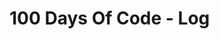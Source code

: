 # 100 Days Of Code - Log
<!--
### Day 0: February 30, 2016 (Example 1)
##### (delete me or comment me out)
-
**Today's Progress**: Fixed CSS, worked on canvas functionality for the app.
-
**Thoughts:** I really struggled with CSS, but, overall, I feel like I am slowly getting better at it. Canvas is still new for me, but I managed to figure out some basic functionality.
-
**Link to work:** [Calculator App](http://www.example.com)
-
### Day 0: February 30, 2016 (Example 2)
##### (delete me or comment me out)
-
**Today's Progress**: Fixed CSS, worked on canvas functionality for the app.
-
**Thoughts**: I really struggled with CSS, but, overall, I feel like I am slowly getting better at it. Canvas is still new for me, but I managed to figure out some basic functionality.
-
**Link(s) to work**: [Calculator App](http://www.example.com)
-->
<!--
### Day 1: June 27, Monday
-
**Today's Progress**: I've gone through many exercises on FreeCodeCamp.
-
**Thoughts** I've recently started coding, and it's a great feeling when I finally solve an algorithm challenge after a lot of attempts and hours spent.
-
**Link(s) to work**
1. [Find the Longest Word in a String](https://www.freecodecamp.com/challenges/find-the-longest-word-in-a-string)
2. [Title Case a Sentence](https://www.freecodecamp.com/challenges/title-case-a-sentence)
-->

